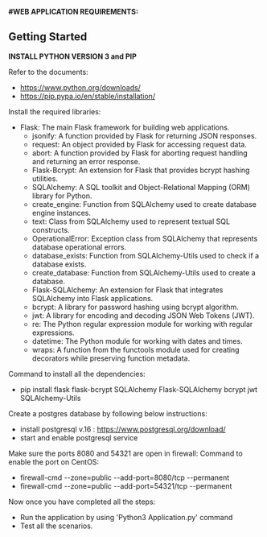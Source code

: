 **#WEB APPLICATION REQUIREMENTS:**

**Getting Started**
--------------------------------------------------------------------------------------------------------------------------------------------------------

**INSTALL PYTHON VERSION 3 and PIP**

Refer to the documents: 
  - https://www.python.org/downloads/
  - https://pip.pypa.io/en/stable/installation/

Install the required libraries:

  - Flask: The main Flask framework for building web applications.
	- jsonify: A function provided by Flask for returning JSON responses.
	- request: An object provided by Flask for accessing request data.
	- abort: A function provided by Flask for aborting request handling and returning an error response.
	- Flask-Bcrypt: An extension for Flask that provides bcrypt hashing utilities.
	- SQLAlchemy: A SQL toolkit and Object-Relational Mapping (ORM) library for Python.
	- create_engine: Function from SQLAlchemy used to create database engine instances.
	- text: Class from SQLAlchemy used to represent textual SQL constructs.
	- OperationalError: Exception class from SQLAlchemy that represents database operational errors.
	- database_exists: Function from SQLAlchemy-Utils used to check if a database exists.
	- create_database: Function from SQLAlchemy-Utils used to create a database.
	- Flask-SQLAlchemy: An extension for Flask that integrates SQLAlchemy into Flask applications.
	- bcrypt: A library for password hashing using bcrypt algorithm.
	- jwt: A library for encoding and decoding JSON Web Tokens (JWT).
	- re: The Python regular expression module for working with regular expressions.
	- datetime: The Python module for working with dates and times.
	- wraps: A function from the functools module used for creating decorators while preserving function metadata.

Command to install all the dependencies:

- pip install flask flask-bcrypt SQLAlchemy Flask-SQLAlchemy bcrypt jwt SQLAlchemy-Utils

    
Create a postgres database by following below instructions:
  - install postgresql v.16 : https://www.postgresql.org/download/
  - start and enable postgresql service

Make sure the ports 8080 and 54321 are open in firewall:
Command to enable the port on CentOS:
- firewall-cmd --zone=public --add-port=8080/tcp --permanent
- firewall-cmd --zone=public --add-port=54321/tcp --permanent
  
Now once you have completed all the steps:
 - Run the application by using 'Python3 Application.py' command
 - Test all the scenarios.



